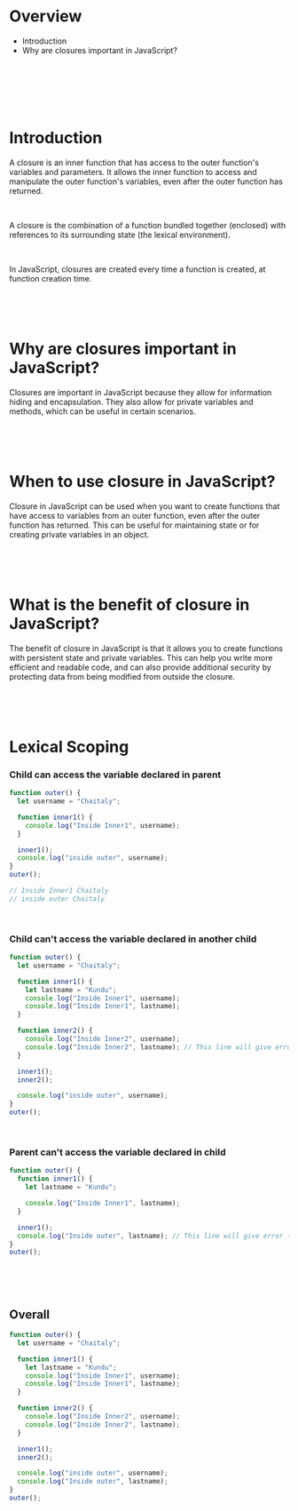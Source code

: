 # Overview

- Introduction
- Why are closures important in JavaScript?

&nbsp;

&nbsp;

&nbsp;

# Introduction

A closure is an inner function that has access to the outer function's variables and parameters. It allows the inner function to access and manipulate the outer function's variables, even after the outer function has returned.

&nbsp;

A closure is the combination of a function bundled together (enclosed) with references to its surrounding state (the lexical environment).

&nbsp;

In JavaScript, closures are created every time a function is created, at function creation time.

&nbsp;

&nbsp;

# Why are closures important in JavaScript?

Closures are important in JavaScript because they allow for information hiding and encapsulation. They also allow for private variables and methods, which can be useful in certain scenarios.

&nbsp;

&nbsp;

# When to use closure in JavaScript?

Closure in JavaScript can be used when you want to create functions that have access to variables from an outer function, even after the outer function has returned. This can be useful for maintaining state or for creating private variables in an object.

&nbsp;

&nbsp;

# What is the benefit of closure in JavaScript?

The benefit of closure in JavaScript is that it allows you to create functions with persistent state and private variables. This can help you write more efficient and readable code, and can also provide additional security by protecting data from being modified from outside the closure.

&nbsp;

&nbsp;
&nbsp;

# Lexical Scoping

### Child can access the variable declared in parent

```js
function outer() {
  let username = "Chaitaly";

  function inner1() {
    console.log("Inside Inner1", username);
  }

  inner1();
  console.log("inside outer", username);
}
outer();

// Inside Inner1 Chaitaly
// inside outer Chaitaly
```

&nbsp;

### Child can't access the variable declared in another child

```js
function outer() {
  let username = "Chaitaly";

  function inner1() {
    let lastname = "Kundu";
    console.log("Inside Inner1", username);
    console.log("Inside Inner1", lastname);
  }

  function inner2() {
    console.log("Inside Inner2", username);
    console.log("Inside Inner2", lastname); // This line will give error (ReferenceError: lastname is not defined)
  }

  inner1();
  inner2();

  console.log("inside outer", username);
}
outer();
```

&nbsp;

### Parent can't access the variable declared in child

```js
function outer() {
  function inner1() {
    let lastname = "Kundu";

    console.log("Inside Inner1", lastname);
  }

  inner1();
  console.log("Inside outer", lastname); // This line will give error (ReferenceError: lastname is not defined)
}
outer();
```

&nbsp;

&nbsp;

## Overall

```js
function outer() {
  let username = "Chaitaly";

  function inner1() {
    let lastname = "Kundu";
    console.log("Inside Inner1", username);
    console.log("Inside Inner1", lastname);
  }

  function inner2() {
    console.log("Inside Inner2", username);
    console.log("Inside Inner2", lastname);
  }

  inner1();
  inner2();

  console.log("inside outer", username);
  console.log("Inside outer", lastname);
}
outer();
```

&nbsp;

&nbsp;

&nbsp;

&nbsp;

&nbsp;
